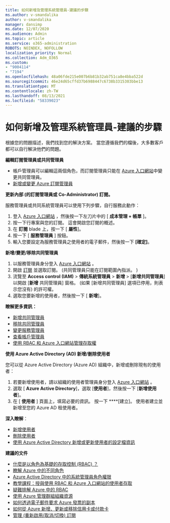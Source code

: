 ```yaml
---
title: 如何新增及管理系統管理員-建議的步驟
ms.author: v-smandalika
author: v-smandalika
manager: dansimp
ms.date: 12/07/2020
ms.audience: Admin
ms.topic: article
ms.service: o365-administration
ROBOTS: NOINDEX, NOFOLLOW
localization_priority: Normal
ms.collection: Adm_O365
ms.custom:
- "9004114"
- "7194"
ms.openlocfilehash: 48a06fde215e007b6b81b32ab751ca8e4bba522d
ms.sourcegitcommit: 46e24d65cffd37b6988447c6738b3315303bbe13
ms.translationtype: MT
ms.contentlocale: zh-TW
ms.lasthandoff: 08/13/2021
ms.locfileid: "58339023"
---
```

# <a name="how-to-add-and-manage-administrators---recommended-steps"></a>如何新增及管理系統管理員-建議的步驟

根據您的問題描述，我們找到您的解決方案。 當您遵循我們的檔後，大多數客戶都可以自行解決他們的問題。

**編輯訂閱管理員或共同管理員**

- 帳戶管理員可以編輯這兩個角色，而訂閱管理員只能在 [Azure 入口網站](https://ms.portal.azure.com/#home)中變更共同管理員。
- [新增或變更 Azure 訂閱管理員](https://docs.microsoft.com/azure/cost-management-billing/manage/add-change-subscription-administrator)

**更新內部 (的訂閱管理員或 Co-Administrator) 訂閱。**

服務管理員或共同系統管理員可以使用下列步驟，自行服務此動作：

1. 登入 [Azure 入口網站](https://ms.portal.azure.com/#home) ，然後按一下左刀片中的 [ **成本管理 + 帳單** ]。
2. 按一下行專案與您的訂閱。 這會開啟您訂閱的概述。
3. 在 **訂閱** blade 上，按一下 [ **屬性**]。 
4. 按一下 [ **服務管理員** ] 按鈕。
5. 輸入您要設定為服務管理員之使用者的電子郵件，然後按一下 **[確定]**。

**新增/變更/移除共同管理員**

1. 以服務管理員身分登入 [Azure 入口網站](https://ms.portal.azure.com/#home) 。
2. 開啟 [訂閱](https://ms.portal.azure.com/#blade/Microsoft_Azure_Billing/SubscriptionsBlade) 並選取訂閱。  (共同管理員只能在訂閱範圍內指派。 ) 
3. 流覽至 **Access control (IAM)**  >  **傳統系統管理員**  >  **新增**  >  [**新增共同管理員**] 以開啟 [**新增** 共同管理員] 窗格。 (如果 [新增共同管理員] 選項已停用，則表示您沒有) 的許可權。
4. 選取您要新增的使用者，然後按一下 [ **新增**]。

**瞭解更多資訊：**
- [新增共同管理員](https://docs.microsoft.com/azure/role-based-access-control/classic-administrators)
- [移除共同管理員](https://docs.microsoft.com/azure/role-based-access-control/classic-administrators)
- [變更服務管理員](https://docs.microsoft.com/azure/role-based-access-control/classic-administrators)
- [查看帳戶管理員](https://docs.microsoft.com/azure/role-based-access-control/classic-administrators)
- [使用 RBAC 和 Azure 入口網站管理存取權](https://docs.microsoft.com/azure/role-based-access-control/role-assignments-portal)

**使用 Azure Active Directory (AD) 新增/刪除使用者**

您可以從 Azure Active Directory (Azure AD) 組織中，新增或刪除現有的使用者：

1. 若要新增使用者，請以組織的使用者管理員身分登入 [Azure 入口網站](https://ms.portal.azure.com/#home) 。
2. 選取 [ **Azure Active Directory**]，選取 [**使用者**]，然後按一下 [**新增使用者**]。
3. 在 [ **使用者** ] 頁面上，填寫必要的資訊。 按一下 ****[建立]。 使用者建立並新增至您的 Azure AD 租使用者。

**深入瞭解**：

- [新增使用者](https://docs.microsoft.com/azure/active-directory/fundamentals/add-users-azure-active-directory)
- [刪除使用者](https://docs.microsoft.com/azure/active-directory/fundamentals/add-users-azure-active-directory)
- [使用 Azure Active Directory 新增或更新使用者的設定檔資訊](https://docs.microsoft.com/azure/active-directory/fundamentals/active-directory-users-profile-azure-portal)

**建議的文件**

- [什麼是以角色為基礎的存取控制 (RBAC) ？](https://docs.microsoft.com/azure/role-based-access-control/overview)
- [瞭解 Azure 中的不同角色](https://docs.microsoft.com/azure/role-based-access-control/rbac-and-directory-admin-roles)
- [Azure Active Directory 中的系統管理員角色權限](https://docs.microsoft.com/azure/active-directory/roles/permissions-reference)
- [教學課程：授與使用 RBAC 和 Azure 入口網站的使用者存取](https://docs.microsoft.com/azure/role-based-access-control/quickstart-assign-role-user-portal)
- [疑難排解 Azure 中的 RBAC](https://docs.microsoft.com/azure/role-based-access-control/troubleshooting)
- [使用 Azure 管理群組組織資源](https://docs.microsoft.com/azure/governance/management-groups/overview)
- [如何透過電子郵件要求 Azure 發票的副本](https://azure.microsoft.com/blog/azure-email-invoices/)
- [如何從 Azure 新增、更新或移除信用卡或付款卡](https://docs.microsoft.com/azure/cost-management-billing/manage/change-credit-card)
- [管理 (重新啟用/取消/切換) 訂閱](https://docs.microsoft.com/azure/cost-management-billing/manage/subscription-disabled)



